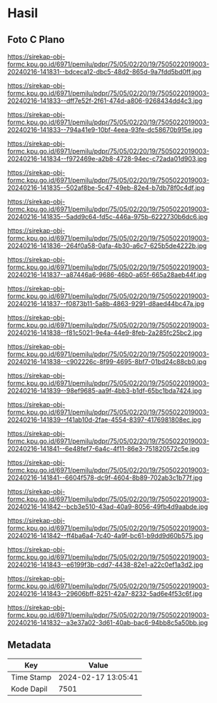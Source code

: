 # Hasil

## Foto C Plano

https://sirekap-obj-formc.kpu.go.id/6971/pemilu/pdpr/75/05/02/20/19/7505022019003-20240216-141831--bdceca12-dbc5-48d2-865d-9a7fdd5bd0ff.jpg

https://sirekap-obj-formc.kpu.go.id/6971/pemilu/pdpr/75/05/02/20/19/7505022019003-20240216-141833--dff7e52f-2f61-474d-a806-9268434dd4c3.jpg

https://sirekap-obj-formc.kpu.go.id/6971/pemilu/pdpr/75/05/02/20/19/7505022019003-20240216-141833--794a41e9-10bf-4eea-93fe-dc58670b915e.jpg

https://sirekap-obj-formc.kpu.go.id/6971/pemilu/pdpr/75/05/02/20/19/7505022019003-20240216-141834--f972469e-a2b8-4728-94ec-c72ada01d903.jpg

https://sirekap-obj-formc.kpu.go.id/6971/pemilu/pdpr/75/05/02/20/19/7505022019003-20240216-141835--502af8be-5c47-49eb-82e4-b7db78f0c4df.jpg

https://sirekap-obj-formc.kpu.go.id/6971/pemilu/pdpr/75/05/02/20/19/7505022019003-20240216-141835--5add9c64-fd5c-446a-975b-6222730b6dc6.jpg

https://sirekap-obj-formc.kpu.go.id/6971/pemilu/pdpr/75/05/02/20/19/7505022019003-20240216-141836--264f0a58-0afa-4b30-a6c7-625b5de4222b.jpg

https://sirekap-obj-formc.kpu.go.id/6971/pemilu/pdpr/75/05/02/20/19/7505022019003-20240216-141837--a87446a6-9686-46b0-a65f-665a28aeb44f.jpg

https://sirekap-obj-formc.kpu.go.id/6971/pemilu/pdpr/75/05/02/20/19/7505022019003-20240216-141837--f0873b11-5a8b-4863-9291-d8aed44bc47a.jpg

https://sirekap-obj-formc.kpu.go.id/6971/pemilu/pdpr/75/05/02/20/19/7505022019003-20240216-141838--f81c5021-9e4a-44e9-8feb-2a285fc25bc2.jpg

https://sirekap-obj-formc.kpu.go.id/6971/pemilu/pdpr/75/05/02/20/19/7505022019003-20240216-141838--c902226c-8f99-4695-8bf7-01bd24c88cb0.jpg

https://sirekap-obj-formc.kpu.go.id/6971/pemilu/pdpr/75/05/02/20/19/7505022019003-20240216-141839--98ef9685-aa9f-4bb3-b1df-65bc1bda7424.jpg

https://sirekap-obj-formc.kpu.go.id/6971/pemilu/pdpr/75/05/02/20/19/7505022019003-20240216-141839--f41ab10d-2fae-4554-8397-4176981808ec.jpg

https://sirekap-obj-formc.kpu.go.id/6971/pemilu/pdpr/75/05/02/20/19/7505022019003-20240216-141841--6e48fef7-6a4c-4f11-86e3-751820572c5e.jpg

https://sirekap-obj-formc.kpu.go.id/6971/pemilu/pdpr/75/05/02/20/19/7505022019003-20240216-141841--6604f578-dc9f-4604-8b89-702ab3c1b77f.jpg

https://sirekap-obj-formc.kpu.go.id/6971/pemilu/pdpr/75/05/02/20/19/7505022019003-20240216-141842--bcb3e510-43ad-40a9-8056-49fb4d9aabde.jpg

https://sirekap-obj-formc.kpu.go.id/6971/pemilu/pdpr/75/05/02/20/19/7505022019003-20240216-141842--ff4ba6a4-7c40-4a9f-bc61-b9dd9d60b575.jpg

https://sirekap-obj-formc.kpu.go.id/6971/pemilu/pdpr/75/05/02/20/19/7505022019003-20240216-141843--e6199f3b-cdd7-4438-82e1-a22c0ef1a3d2.jpg

https://sirekap-obj-formc.kpu.go.id/6971/pemilu/pdpr/75/05/02/20/19/7505022019003-20240216-141843--29606bff-8251-42a7-8232-5ad6e4f53c6f.jpg

https://sirekap-obj-formc.kpu.go.id/6971/pemilu/pdpr/75/05/02/20/19/7505022019003-20240216-141832--a3e37a02-3d61-40ab-bac6-94bb8c5a50bb.jpg


## Metadata

| Key        | Value               |
| ---------- | ------------------- |
| Time Stamp | 2024-02-17 13:05:41 |
| Kode Dapil | 7501                |



